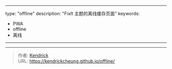 # 

---
type: "offline"
description: "FixIt 主题的离线缓存页面"
keywords: 
  - PWA
  - offline
  - 离线
---

---

> 作者: [Kendrick](https://lruihao.cn)  
> URL: https://kendrickcheung.github.io/offline/  

